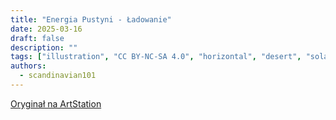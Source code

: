 ```yaml
---
title: "Energia Pustyni - Ładowanie"
date: 2025-03-16
draft: false
description: ""
tags: ["illustration", "CC BY-NC-SA 4.0", "horizontal", "desert", "solar", "infrastructure"]
authors:
  - scandinavian101
---
```


[Oryginał na ArtStation](https://www.artstation.com/artwork/0l5BwV)
